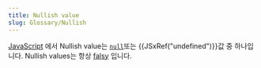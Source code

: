 ```yaml
---
title: Nullish value
slug: Glossary/Nullish
---
```


[JavaScript](/ko/docs/Glossary/JavaScript) 에서 Nullish value는 [`null`](/ko/docs/Web/JavaScript/Reference/Operators/null)또는 {{JSxRef("undefined")}}값 중 하나입니다. Nullish values는 항상 [falsy](/ko/docs/Glossary/Falsy) 입니다.
